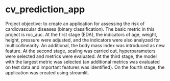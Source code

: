 # cv_prediction_app

Project objective: to create an application for assessing the risk of cardiovascular diseases (binary classification).
The basic metric in this project is roc_auc.
At the first stage (EDA), the indicators of age, weight, height, pressure were adjusted, and the indicators were also analyzed for multicollinearity. An additional, the body mass index was introduced as new feature.
At the second stage, scaling was carried out, hyperparameters were selected and metrics were evaluated.
At the third stage, the model with the largest metric was selected (an additional metrics was evaluated on test data and important features was identified).
On the fourth stage, the application was created using streamlit.
